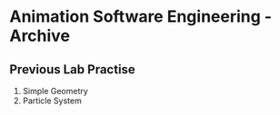 # Animation Software Engineering - Archive

## Previous Lab Practise
1. Simple Geometry
2. Particle System




